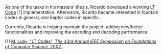 As one of the tasks in his masters' thesis, Ricardo developed a working [LT Code](https://en.wikipedia.org/wiki/Luby_transform_code) \[1\] implementation. Afterwards, Ricardo became interested in fountain codes in general, and Raptor codes in specific.

Currently, Ricardo is helping maintain the project, adding new/better functionalities and improving the encoding and decoding performance.

\[1\] [M. Luby, "LT Codes", *The 43rd Annual IEEE Symposium on Foundations of Computer Science*, 2002.](http://ieeexplore.ieee.org/xpls/abs_all.jsp?arnumber=1181950)
